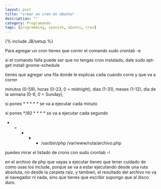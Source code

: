```yaml
---
layout: post
title: "crear un cron en ubuntu"
description: ""
category: Programando
tags: [programming, spanish, ubuntu, cron]
---
```

{% include JB/setup %}

Para agregar un cron tienes que correr el comando sudo crontab -e


si el comando falla puede ser que no tengas cron instalado, dale sudo apt-get install gnome-schedule


tienes que agregar una fila donde le explicas cada cuando corre y que va a correr


minutos (0-59), horas (0-23, 0 = midnight), dias (1-31), meses (1-12), dia de la semana (0-6, 0 = Sunday),



si pones * * * * *  se va a ejecutar cada minuto

si pones */60 *  * * * se va a ejecutar cada segundo




* * * * * /usr/bin/php /var/www/ruta/archivo.php




puedes mirar el listado de crons con sudo crontab -l


en el archivo de php que vayas a ejecutar tienes que tener cuidado de como usas los include, porque se va a estar ejecutando desde una ruta absoluta, no desde la carpeta raiz, y tambien, el resultado del archivo no va al navegador ni nada, sino que tienes que escribir supongo que al disco duro.
